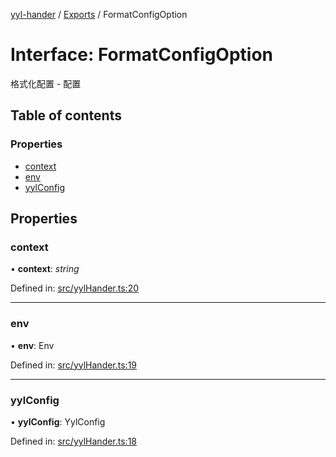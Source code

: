 [yyl-hander](../README.md) / [Exports](../modules.md) / FormatConfigOption

# Interface: FormatConfigOption

格式化配置 - 配置

## Table of contents

### Properties

- [context](formatconfigoption.md#context)
- [env](formatconfigoption.md#env)
- [yylConfig](formatconfigoption.md#yylconfig)

## Properties

### context

• **context**: *string*

Defined in: [src/yylHander.ts:20](https://github.com/yyl-team/yyl-hander/blob/fb40076/src/yylHander.ts#L20)

___

### env

• **env**: Env

Defined in: [src/yylHander.ts:19](https://github.com/yyl-team/yyl-hander/blob/fb40076/src/yylHander.ts#L19)

___

### yylConfig

• **yylConfig**: YylConfig

Defined in: [src/yylHander.ts:18](https://github.com/yyl-team/yyl-hander/blob/fb40076/src/yylHander.ts#L18)

